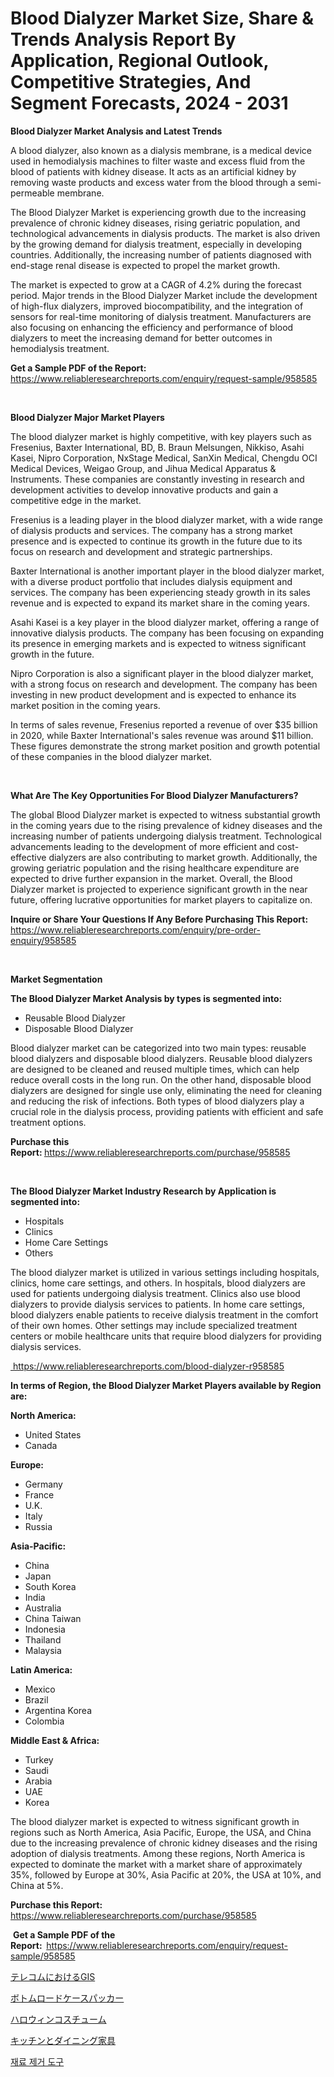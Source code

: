 <p><h1>Blood Dialyzer Market Size, Share & Trends Analysis Report By Application, Regional Outlook, Competitive Strategies, And Segment Forecasts, 2024 - 2031</h1></p><p><strong>Blood Dialyzer Market Analysis and Latest Trends</strong></p>
<p><p>A blood dialyzer, also known as a dialysis membrane, is a medical device used in hemodialysis machines to filter waste and excess fluid from the blood of patients with kidney disease. It acts as an artificial kidney by removing waste products and excess water from the blood through a semi-permeable membrane.</p><p>The Blood Dialyzer Market is experiencing growth due to the increasing prevalence of chronic kidney diseases, rising geriatric population, and technological advancements in dialysis products. The market is also driven by the growing demand for dialysis treatment, especially in developing countries. Additionally, the increasing number of patients diagnosed with end-stage renal disease is expected to propel the market growth.</p><p>The market is expected to grow at a CAGR of 4.2% during the forecast period. Major trends in the Blood Dialyzer Market include the development of high-flux dialyzers, improved biocompatibility, and the integration of sensors for real-time monitoring of dialysis treatment. Manufacturers are also focusing on enhancing the efficiency and performance of blood dialyzers to meet the increasing demand for better outcomes in hemodialysis treatment.</p></p>
<p><strong>Get a Sample PDF of the Report:&nbsp;</strong> <a href="https://www.reliableresearchreports.com/enquiry/request-sample/958585">https://www.reliableresearchreports.com/enquiry/request-sample/958585</a></p>
<p>&nbsp;</p>
<p><strong>Blood Dialyzer Major Market Players</strong></p>
<p><p>The blood dialyzer market is highly competitive, with key players such as Fresenius, Baxter International, BD, B. Braun Melsungen, Nikkiso, Asahi Kasei, Nipro Corporation, NxStage Medical, SanXin Medical, Chengdu OCI Medical Devices, Weigao Group, and Jihua Medical Apparatus & Instruments. These companies are constantly investing in research and development activities to develop innovative products and gain a competitive edge in the market.</p><p>Fresenius is a leading player in the blood dialyzer market, with a wide range of dialysis products and services. The company has a strong market presence and is expected to continue its growth in the future due to its focus on research and development and strategic partnerships.</p><p>Baxter International is another important player in the blood dialyzer market, with a diverse product portfolio that includes dialysis equipment and services. The company has been experiencing steady growth in its sales revenue and is expected to expand its market share in the coming years.</p><p>Asahi Kasei is a key player in the blood dialyzer market, offering a range of innovative dialysis products. The company has been focusing on expanding its presence in emerging markets and is expected to witness significant growth in the future.</p><p>Nipro Corporation is also a significant player in the blood dialyzer market, with a strong focus on research and development. The company has been investing in new product development and is expected to enhance its market position in the coming years.</p><p>In terms of sales revenue, Fresenius reported a revenue of over $35 billion in 2020, while Baxter International's sales revenue was around $11 billion. These figures demonstrate the strong market position and growth potential of these companies in the blood dialyzer market.</p></p>
<p>&nbsp;</p>
<p><strong>What Are The Key Opportunities For Blood Dialyzer Manufacturers?</strong></p>
<p><p>The global Blood Dialyzer market is expected to witness substantial growth in the coming years due to the rising prevalence of kidney diseases and the increasing number of patients undergoing dialysis treatment. Technological advancements leading to the development of more efficient and cost-effective dialyzers are also contributing to market growth. Additionally, the growing geriatric population and the rising healthcare expenditure are expected to drive further expansion in the market. Overall, the Blood Dialyzer market is projected to experience significant growth in the near future, offering lucrative opportunities for market players to capitalize on.</p></p>
<p><strong>Inquire or Share Your Questions If Any Before Purchasing This Report:</strong> <a href="https://www.reliableresearchreports.com/enquiry/pre-order-enquiry/958585">https://www.reliableresearchreports.com/enquiry/pre-order-enquiry/958585</a></p>
<p>&nbsp;</p>
<p><strong>Market Segmentation</strong></p>
<p><strong>The Blood Dialyzer Market Analysis by types is segmented into:</strong></p>
<p><ul><li>Reusable Blood Dialyzer</li><li>Disposable Blood Dialyzer</li></ul></p>
<p><p>Blood dialyzer market can be categorized into two main types: reusable blood dialyzers and disposable blood dialyzers. Reusable blood dialyzers are designed to be cleaned and reused multiple times, which can help reduce overall costs in the long run. On the other hand, disposable blood dialyzers are designed for single use only, eliminating the need for cleaning and reducing the risk of infections. Both types of blood dialyzers play a crucial role in the dialysis process, providing patients with efficient and safe treatment options.</p></p>
<p><strong>Purchase this Report:&nbsp;</strong><a href="https://www.reliableresearchreports.com/purchase/958585">https://www.reliableresearchreports.com/purchase/958585</a></p>
<p>&nbsp;</p>
<p><strong>The Blood Dialyzer Market Industry Research by Application is segmented into:</strong></p>
<p><ul><li>Hospitals</li><li>Clinics</li><li>Home Care Settings</li><li>Others</li></ul></p>
<p><p>The blood dialyzer market is utilized in various settings including hospitals, clinics, home care settings, and others. In hospitals, blood dialyzers are used for patients undergoing dialysis treatment. Clinics also use blood dialyzers to provide dialysis services to patients. In home care settings, blood dialyzers enable patients to receive dialysis treatment in the comfort of their own homes. Other settings may include specialized treatment centers or mobile healthcare units that require blood dialyzers for providing dialysis services.</p></p>
<p><a href="https://www.reliableresearchreports.com/blood-dialyzer-r958585">&nbsp;https://www.reliableresearchreports.com/blood-dialyzer-r958585</a></p>
<p><strong>In terms of Region, the Blood Dialyzer Market Players available by Region are:</strong></p>
<p>
    <p> <strong> North America: </strong>
        <ul>
            <li>United States</li>
            <li>Canada</li>
        </ul>
        </p> 
    <p> <strong> Europe: </strong>
        <ul>
            <li>Germany</li>
            <li>France</li>
            <li>U.K.</li>
            <li>Italy</li>
            <li>Russia</li>
        </ul>
        </p> 
    <p> <strong> Asia-Pacific: </strong>
        <ul>
            <li>China</li>
            <li>Japan</li>
            <li>South Korea</li>
            <li>India</li>
            <li>Australia</li>
            <li>China Taiwan</li>
            <li>Indonesia</li>
            <li>Thailand</li>
            <li>Malaysia</li>
        </ul>
        </p> 
    <p> <strong> Latin America: </strong>
        <ul>
            <li>Mexico</li>
            <li>Brazil</li>
            <li>Argentina Korea</li>
            <li>Colombia</li>
        </ul>
        </p> 
    <p> <strong> Middle East & Africa: </strong>
        <ul>
            <li>Turkey</li>
            <li>Saudi</li>
            <li>Arabia</li>
            <li>UAE</li>
            <li>Korea</li>
        </ul>
    </p>
    </p>
<p><p>The blood dialyzer market is expected to witness significant growth in regions such as North America, Asia Pacific, Europe, the USA, and China due to the increasing prevalence of chronic kidney diseases and the rising adoption of dialysis treatments. Among these regions, North America is expected to dominate the market with a market share of approximately 35%, followed by Europe at 30%, Asia Pacific at 20%, the USA at 10%, and China at 5%.</p></p>
<p><strong>Purchase this Report: </strong><a href="https://www.reliableresearchreports.com/purchase/958585">https://www.reliableresearchreports.com/purchase/958585</a></p>
<p>&nbsp;<strong>Get a Sample PDF of the Report:&nbsp;&nbsp;</strong><a href="https://www.reliableresearchreports.com/enquiry/request-sample/958585">https://www.reliableresearchreports.com/enquiry/request-sample/958585</a></p>
<p><strong></strong></p>
<p><p><a href="https://medium.com/@mookiesville/%E3%83%86%E3%83%AC%E3%82%B3%E3%83%A0%E5%B8%82%E5%A0%B4%E3%81%AEgis-%E5%B8%82%E5%A0%B4%E3%82%B7%E3%82%A7%E3%82%A2-%E5%B8%82%E5%A0%B4%E5%8B%95%E5%90%91-%E3%81%8A%E3%82%88%E3%81%B3%E5%B0%86%E6%9D%A5%E3%81%AE%E6%88%90%E9%95%B7%E3%82%92%E6%8E%A2%E3%82%8B-38dd44c81c4d">テレコムにおけるGIS</a></p><p><a href="https://medium.com/@barrymundy88/%E3%83%9C%E3%83%88%E3%83%A0%E3%83%AD%E3%83%BC%E3%83%89%E5%BC%8F%E3%82%B1%E3%83%BC%E3%82%B9%E3%83%91%E3%83%83%E3%82%AB%E3%83%BC%E5%B8%82%E5%A0%B4-%E6%88%90%E5%8A%9F%E3%81%99%E3%82%8B%E3%83%93%E3%82%B8%E3%83%8D%E3%82%B9%E6%88%A6%E7%95%A5%E3%81%AE%E9%8D%B52031%E5%B9%B4%E3%81%BE%E3%81%A7%E3%81%AE%E4%BA%88%E6%B8%AC-d6ad1aa63fd2">ボトムロードケースパッカー</a></p><p><a href="https://github.com/mcbeesbxa270/Market-Research-Report-List-2/blob/main/285167649837.md">ハロウィンコスチューム</a></p><p><a href="https://github.com/EmoryYundt1935/Market-Research-Report-List-1/blob/main/457799549838.md">キッチンとダイニング家具</a></p><p><a href="https://medium.com/@axintepreda1/%EC%9E%90%EB%A3%8C-%EC%A0%9C%EA%B1%B0-%EB%8F%84%EA%B5%AC-%EC%8B%9C%EC%9E%A5-%EA%B2%BD%EC%9F%81-%EB%B6%84%EC%84%9D-%EC%8B%9C%EC%9E%A5-%EB%8F%99%ED%96%A5-%EB%B0%8F-2031%EB%85%84%EA%B9%8C%EC%A7%80%EC%9D%98-%EC%98%88%EC%B8%A1-f98ce4ceea6b">재료 제거 도구</a></p></p>
